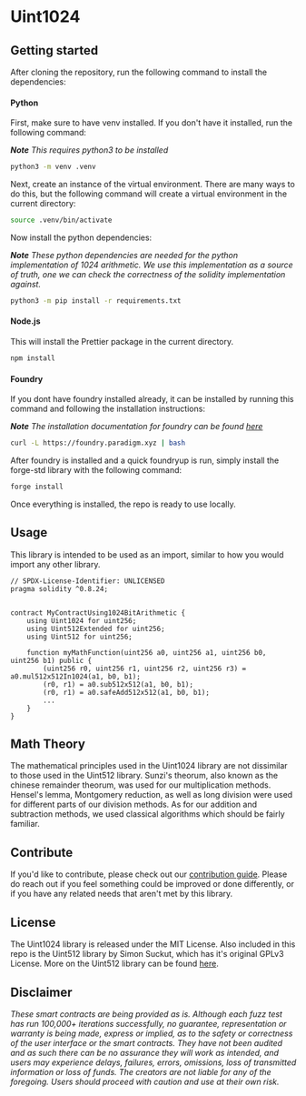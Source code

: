 # Uint1024

## Getting started

After cloning the repository, run the following command to install the dependencies:

#### Python

First, make sure to have venv installed. If you don't have it installed, run the following command:

_**Note**_ _This requires python3 to be installed_

```bash
python3 -m venv .venv
```

Next, create an instance of the virtual environment. There are many ways to do this, but the following command will create a virtual environment in the current directory:

```bash
source .venv/bin/activate
```

Now install the python dependencies:

_**Note**_ _These python dependencies are needed for the python implementation of 1024 arithmetic. We use this implementation as a source of truth, one we can check the correctness of the solidity implementation against._

```bash
python3 -m pip install -r requirements.txt
```

#### Node.js

This will install the Prettier package in the current directory.

```bash
npm install
```

#### Foundry

If you dont have foundry installed already, it can be installed by running this command and following the installation instructions:

_**Note**_ _The installation documentation for foundry can be found [here](https://book.getfoundry.sh/getting-started/installation)_

```bash
curl -L https://foundry.paradigm.xyz | bash
```

After foundry is installed and a quick foundryup is run, simply install the forge-std library with the following command:

```bash
forge install
```

Once everything is installed, the repo is ready to use locally.

## Usage

This library is intended to be used as an import, similar to how you would import any other library.

```solidity
// SPDX-License-Identifier: UNLICENSED
pragma solidity ^0.8.24;


contract MyContractUsing1024BitArithmetic {
    using Uint1024 for uint256;
    using Uint512Extended for uint256;
    using Uint512 for uint256;

    function myMathFunction(uint256 a0, uint256 a1, uint256 b0, uint256 b1) public {
        (uint256 r0, uint256 r1, uint256 r2, uint256 r3) = a0.mul512x512In1024(a1, b0, b1);
        (r0, r1) = a0.sub512x512(a1, b0, b1);
        (r0, r1) = a0.safeAdd512x512(a1, b0, b1);
        ...
    }
}

```

## Math Theory

The mathematical principles used in the Uint1024 library are not dissimilar to those used in the Uint512 library. Sunzi's theorum, also known as the chinese remainder theorum, was used for our multiplication methods. Hensel's lemma, Montgomery reduction, as well as long division were used for different parts of our division methods. As for our addition and subtraction methods, we used classical algorithms which should be fairly familiar.

## Contribute

If you'd like to contribute, please check out our [contribution guide](./CONTRIBUTORS.md). Please do reach out if you feel something could be improved or done differently, or if you have any related needs that aren't met by this library.

## License

The Uint1024 library is released under the MIT License. Also included in this repo is the Uint512 library by Simon Suckut, which has it's original GPLv3 License. More on the Uint512 library can be found [here](https://github.com/SimonSuckut/Solidity_Uint512).

## Disclaimer

_These smart contracts are being provided as is. Although each fuzz test has run 100,000+ iterations successfully, no guarantee, representation or warranty is being made, express or implied, as to the safety or correctness of the user interface or the smart contracts. They have not been audited and as such there can be no assurance they will work as intended, and users may experience delays, failures, errors, omissions, loss of transmitted information or loss of funds. The creators are not liable for any of the foregoing. Users should proceed with caution and use at their own risk._
